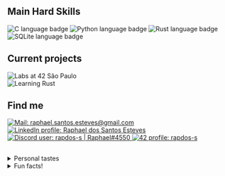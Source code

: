 <h2>Main Hard Skills</h2>

<div align=left>
  <img alt="C language badge" title="C" src="https://img.shields.io/badge/| C-3e3e3e?&logo=C&logoColor=e3e3e3">
  <img alt="Python language badge" title="Python" src="https://img.shields.io/badge/| Python-3e3e3e?&logo=Python&logoColor=e3e3e3">
  <img alt="Rust language badge" title="Rust" src="https://img.shields.io/badge/| Rust-3e3e3e?&logo=Rust&logoColor=e3e3e3">
  <img alt="SQLite language badge" title="SQLite" src="https://img.shields.io/badge/| SQLite-3e3e3e?&logo=SQLite&logoColor=e3e3e3">
</div>

<h2>Current projects</h2>

<div align=left>
  <img alt="Labs at 42 São Paulo" title="Labs at 42 São Paulo" src="https://img.shields.io/badge/| Labs at 42 São Paulo-3e3e3e?style=flat-square&logo=42&logoColor=e3e3e3">
</br>
  <img alt="Learning Rust" title="Learning Rust" src="https://img.shields.io/badge/| Learning Rust-3e3e3e?style=flat-square&logo=Rust&logoColor=e3e3e3">
</div>

<h2>Find me</h2>

<div align=left>

  <picture>
    <a href="mailto:raphael.santos.esteves@gmail.com">
      <img alt="Mail: raphael.santos.esteves@gmail.com" title="Mail: raphael.santos.esteves@gmail.com" src="https://img.shields.io/badge/| Mail-3e3e3e?style=flat-square&logo=gmail&logoColor=e3e3e3">
    </a>
  </picture>

  <picture>
    <a href="https://www.linkedin.com/in/rapdos-s/">
      <img alt="LinkedIn profile: Raphael dos Santos Esteves" title="LinkedIn profile: Raphael dos Santos Esteves" src="https://img.shields.io/badge/| LinkedIn-3e3e3e?style=flat-square&logo=linkedin&logoColor=e3e3e3">
    </a>
  </picture>

  <picture>
    <a href="https://discordapp.com/users/797961558889070623/">
      <img alt="Discord user: rapdos-s | Raphael#4550" title="Discord user: rapdos-s | Raphael#4550" src="https://img.shields.io/badge/| Discord-3e3e3e?style=flat-square&logo=discord&logoColor=e3e3e3">
    </a>
  </picture>

  <picture>
    <a href="https://profile.intra.42.fr/users/rapdos-s">
      <img alt="42 profile: rapdos-s" title="42 profile: rapdos-s" src="https://img.shields.io/badge/| 42 São Paulo-3e3e3e?style=flat-square&logo=42&logoColor=e3e3e3">
    </a>
  </picture>

</div>

<h2></h2> <!-- Line divisor -->

<details>
  <summary>Personal tastes</summary>
  </br>

😁 Bad Jokes | 🥜 Paçoca (Peanut Candy) | 🎮 Sony PSP

</details>

<details>
  <summary>Fun facts!</summary>
  </br>

🎵 I learned to play acoustic guitar even though I didn't like to listen to music;

🏃 The username "**rapdos**" sounds like "**fasterous**" in Brazilian Portuguese;

</details>

<!-- Herobrine: I'm still here, boy. -->
